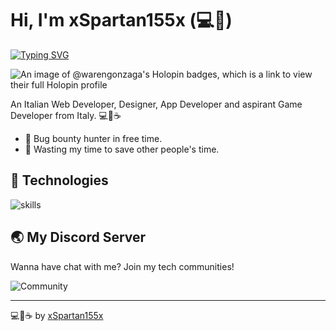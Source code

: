 # Hi, I'm xSpartan155x (💻💖) 

[![Typing SVG](https://readme-typing-svg.herokuapp.com?font=comfortaa&color=016EEA&size=24&width=500&lines=Frontend+Developer;App+Developer;Designer+in+free+time)](https://git.io/typing-svg)

![An image of @warengonzaga's Holopin badges, which is a link to view their full Holopin profile](https://holopin.me/warengonzaga)

An Italian Web Developer, Designer, App Developer and aspirant Game Developer from Italy. 💻💖☕

- 🔏 Bug bounty hunter in free time.
- 🎯 Wasting my time to save other people's time.

## 🔧 Technologies

![skills](https://skillicons.dev/icons?i=html,css,js,php,wordpress,nodejs,mysql,py,git,figma,vscode&theme=light)

## 🌏 My Discord Server

Wanna have chat with me? Join my tech communities!

![Community](https://discord.gg/HW3HYUjaRw)

---

💻💖☕ by [xSpartan155x](https://github.com/xSpartan155x)

[personal website]: https://warengonzaga.com
[business website]: https://wgcompanyhq.com
[biolink]: https://bio.link/warengonzaga
[facebook]: https://facebook.com/warengonzagaofficial
[twitter]: https://twitter.com/warengonzaga
[instagram]: https://instagram.com/wrngnzg
[youtube]: https://youtube.com/warengonzaga
